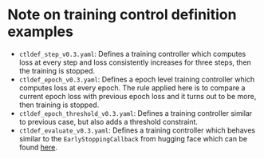 # Note on training control definition examples
- `ctldef_step_v0.3.yaml`: Defines a training controller which computes loss at every step and loss consistently increases for three steps, then the training is stopped.
- `ctldef_epoch_v0.3.yaml`: Defines a epoch level training controller which computes loss at every epoch. The rule applied here is to compare a current epoch loss with previous epoch loss and it turns out to be more, then training is stopped.
- `ctldef_epoch_threshold_v0.3.yaml`: Defines a training controller similar to previous case, but also adds a threshold constraint.
- `ctldef_evaluate_v0.3.yaml`: Defines a training controller which behaves similar to the `EarlyStoppingCallback` from hugging face which can be found [here](https://github.com/huggingface/transformers/blob/v4.37.2/src/transformers/trainer_callback.py#L543).